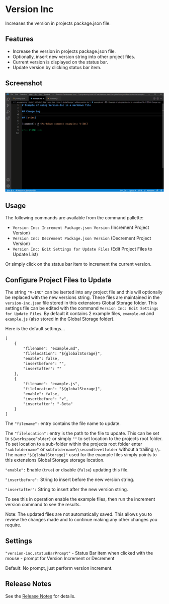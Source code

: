 # Version Inc
Increases the version in projects package.json file.


## Features
- Increase the version in projects package.json file.
- Optionally, insert new version string into other project files.
- Current version is displayed on the status bar.
- Update version by clicking status bar item.


## Screenshot
![Example Screenshot](./images/version-inc-demo.gif)


## Usage
The following commands are available from the command pallette:
- `Version Inc: Increment Package.json Version` (Increment Project Version)
- `Version Inc: Decrement Package.json Version` (Decrement Project Version)
- `Version Inc: Edit Settings for Update Files` (Edit Project Files to Update List)

Or simply click on the status bar item to increment the current version.

## Configure Project Files to Update
The string `"V-INC"` can be iserted into any project file and this will optionally be replaced with the new versions string. These files are maintained in the `version-inc.json` file stored in this extensions Global Storage folder. This settings file can be edited with the command `Version Inc: Edit Settings for Update Files`. By default it contains 2 example files, `example.md` and `example.js` (also stored in the Global Storage folder).

Here is the default settings...

```
[
	{
		"filename": "example.md",
		"filelocation": "${globalStorage}",
		"enable": false,
		"insertbefore": "",
		"insertafter": ""
	},
	{
		"filename": "example.js",
		"filelocation": "${globalStorage}",
		"enable": false,
		"insertbefore": "v",
		"insertafter": "-Beta"
	}
]
```
The `"filename":` entry contains the file name to update.

The `"filelocation":` entry is the path to the file to update. This can be set to `${workspaceFolder}` or simply `""` to set location to the projects root folder. To set location to a sub-folder within the projects root folder enter `"subfoldername"` or `subfoldername\\secondlevelfolder` without a trailing `\\`. The name `"${globalStorage}"` used for the example files simply points to this extensions Global Storage storage location.

`"enable":` Enable (`true`) or disable (`false`) updating this file.

`"insertbefore":` String to insert before the new version string.

`"insertafter":` String to insert after the new version string.


To see this in operation enable the example files, then run the increment version command to see the results.

Note: The updated files are not automatically saved. This allows you to review the changes made and to continue making any other changes you require.


## Settings

`"version-inc.statusBarPrompt"` - Status Bar item when clicked with the mouse - prompt for Version Increment or Decrement

Default: No prompt, just perform version increment.


## Release Notes
See the [Release Notes](RELEASE.md) for details.

